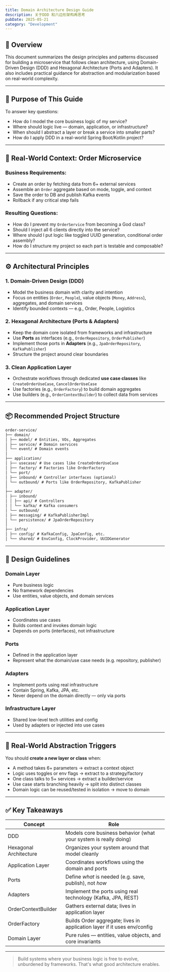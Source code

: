```yaml
---
title: Domain Architecture Design Guide
description: 关于DDD 和六边形架构再思考
pubDate: 2025-05-21
category: "Development"
---
```


## 📘 Overview

This document summarizes the design principles and patterns discussed for building a microservice that follows clean architecture, using Domain-Driven Design (DDD) and Hexagonal Architecture (Ports and Adapters). It also includes practical guidance for abstraction and modularization based on real-world complexity.

---

## 🎯 Purpose of This Guide

To answer key questions:

- How do I model the core business logic of my service?
- Where should logic live — domain, application, or infrastructure?
- When should I abstract a layer or break a service into smaller parts?
- How do I apply DDD in a real-world Spring Boot/Kotlin project?

---

## 🧩 Real-World Context: Order Microservice

### Business Requirements:

- Create an order by fetching data from 6+ external services
- Assemble an `Order` aggregate based on mode, toggle, and context
- Save the order to DB and publish Kafka events
- Rollback if any critical step fails

### Resulting Questions:

- How do I prevent my `OrderService` from becoming a God class?
- Should I inject all 6 clients directly into the service?
- Where should I put logic like toggled UUID generation, conditional order assembly?
- How do I structure my project so each part is testable and composable?

---

## ⚙️ Architectural Principles

### 1. Domain-Driven Design (DDD)

- Model the business domain with clarity and intention
- Focus on entities (`Order`, `People`), value objects (`Money`, `Address`), aggregates, and domain services
- Identify bounded contexts — e.g., Order, People, Logistics

### 2. Hexagonal Architecture (Ports & Adapters)

- Keep the domain core isolated from frameworks and infrastructure
- Use **Ports** as interfaces (e.g., `OrderRepository`, `OrderPublisher`)
- Implement those ports in **Adapters** (e.g., `JpaOrderRepository`, `KafkaPublisher`)
- Structure the project around clear boundaries

### 3. Clean Application Layer

- Orchestrate workflows through dedicated **use case classes** like `CreateOrderUseCase`, `CancelOrderUseCase`
- Use factories (e.g., `OrderFactory`) to build domain aggregates
- Use builders (e.g., `OrderContextBuilder`) to collect data from services

---

## 📦 Recommended Project Structure

```markdown
order-service/
├── domain/
│ ├── model/ # Entities, VOs, Aggregates
│ ├── service/ # Domain services
│ └── event/ # Domain events
│
├── application/
│ ├── usecase/ # Use cases like CreateOrderUseCase
│ ├── factory/ # Factories like OrderFactory
│ └── port/
│ ├── inbound/ # Controller interfaces (optional)
│ └── outbound/ # Ports like OrderRepository, KafkaPublisher
│
├── adapter/
│ ├── inbound/
│ │ ├── api/ # Controllers
│ │ └── kafka/ # Kafka consumers
│ └── outbound/
│ ├── messaging/ # KafkaPublisherImpl
│ └── persistence/ # JpaOrderRepository
│
├── infra/
│ ├── config/ # KafkaConfig, JpaConfig, etc.
│ └── shared/ # EnvConfig, ClockProvider, UUIDGenerator
```

---

## 🧠 Design Guidelines

### Domain Layer

- Pure business logic
- No framework dependencies
- Use entities, value objects, and domain services

### Application Layer

- Coordinates use cases
- Builds context and invokes domain logic
- Depends on ports (interfaces), not infrastructure

### Ports

- Defined in the application layer
- Represent what the domain/use case needs (e.g. repository, publisher)

### Adapters

- Implement ports using real infrastructure
- Contain Spring, Kafka, JPA, etc.
- Never depend on the domain directly — only via ports

### Infrastructure Layer

- Shared low-level tech utilities and config
- Used by adapters or injected into use cases

---

## 🤖 Real-World Abstraction Triggers

You should **create a new layer or class** when:

- A method takes 6+ parameters → extract a context object
- Logic uses toggles or env flags → extract to a strategy/factory
- One class talks to 5+ services → extract a builder/service
- Use case starts branching heavily → split into distinct classes
- Domain logic can be reused/tested in isolation → move to domain

---

## ✅ Key Takeaways

| Concept                | Role                                                                     |
| ---------------------- | ------------------------------------------------------------------------ |
| DDD                    | Models core business behavior (what your system is really doing)         |
| Hexagonal Architecture | Organizes your system around that model cleanly                          |
| Application Layer      | Coordinates workflows using the domain and ports                         |
| Ports                  | Define _what_ is needed (e.g. save, publish), not _how_                  |
| Adapters               | Implement the ports using real technology (Kafka, JPA, REST)             |
| OrderContextBuilder    | Gathers external data; lives in application layer                        |
| OrderFactory           | Builds Order aggregate; lives in application layer if it uses env/config |
| Domain Layer           | Pure rules — entities, value objects, and core invariants                |

---

> Build systems where your business logic is free to evolve, unburdened by frameworks. That's what good architecture enables.
